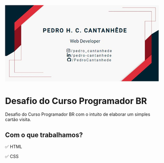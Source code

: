<h1 align="center">
    <img alt="business-card" src="./github/cartao-visita.JPG" />
</h1>

# Desafio do Curso Programador BR
Desafio do Curso Programador BR com o intuito de elaborar um simples cartão visita.

## Com o que trabalhamos? 
✅ HTML

✅ CSS









